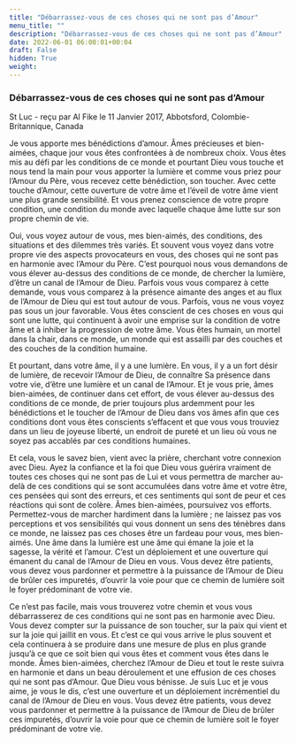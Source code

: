 ```yaml
---
title: "Débarrassez-vous de ces choses qui ne sont pas d’Amour"
menu_title: ""
description: "Débarrassez-vous de ces choses qui ne sont pas d’Amour"
date: 2022-06-01 06:00:01+00:04
draft: False
hidden: True
weight:
---
```

### Débarrassez-vous de ces choses qui ne sont pas d’Amour

St Luc - reçu par Al Fike le 11 Janvier 2017, Abbotsford, Colombie-Britannique, Canada

Je vous apporte mes bénédictions d’amour. Âmes précieuses et bien-aimées, chaque jour vous êtes confrontées à de nombreux choix. Vous êtes mis au défi par les conditions de ce monde et pourtant Dieu vous touche et nous tend la main pour vous apporter la lumière et comme vous priez pour l’Amour du Père, vous recevez cette bénédiction, son toucher. Avec cette touche d’Amour, cette ouverture de votre âme et l’éveil de votre âme vient une plus grande sensibilité. Et vous prenez conscience de votre propre condition, une condition du monde avec laquelle chaque âme lutte sur son propre chemin de vie.

Oui, vous voyez autour de vous, mes bien-aimés, des conditions, des situations et des dilemmes très variés. Et souvent vous voyez dans votre propre vie des aspects provocateurs en vous, des choses qui ne sont pas en harmonie avec l’Amour du Père. C’est pourquoi nous vous demandons de vous élever au-dessus des conditions de ce monde, de chercher la lumière, d’être un canal de l’Amour de Dieu. Parfois vous vous comparez à cette demande, vous vous comparez à la présence aimante des anges et au flux de l’Amour de Dieu qui est tout autour de vous. Parfois, vous ne vous voyez pas sous un jour favorable. Vous êtes conscient de ces choses en vous qui sont une lutte, qui continuent à avoir une emprise sur la condition de votre âme et à inhiber la progression de votre âme. Vous êtes humain, un mortel dans la chair, dans ce monde, un monde qui est assailli par des couches et des couches de la condition humaine.

Et pourtant, dans votre âme, il y a une lumière. En vous, il y a un fort désir de lumière, de recevoir l’Amour de Dieu, de connaître Sa présence dans votre vie, d’être une lumière et un canal de l’Amour. Et je vous prie, âmes bien-aimées, de continuer dans cet effort, de vous élever au-dessus des conditions de ce monde, de prier toujours plus ardemment pour les bénédictions et le toucher de l’Amour de Dieu dans vos âmes afin que ces conditions dont vous êtes conscients s’effacent et que vous vous trouviez dans un lieu de joyeuse liberté, un endroit de pureté et un lieu où vous ne soyez pas accablés par ces conditions humaines.

Et cela, vous le savez bien, vient avec la prière, cherchant votre connexion avec Dieu. Ayez la confiance et la foi que Dieu vous guérira vraiment de toutes ces choses qui ne sont pas de Lui et vous permettra de marcher au-delà de ces conditions qui se sont accumulées dans votre âme et votre être, ces pensées qui sont des erreurs, et ces sentiments qui sont de peur et ces réactions qui sont de colère. Âmes bien-aimées, poursuivez vos efforts. Permettez-vous de marcher hardiment dans la lumière ; ne laissez pas vos perceptions et vos sensibilités qui vous donnent un sens des ténèbres dans ce monde, ne laissez pas ces choses être un fardeau pour vous, mes bien-aimés. Une âme dans la lumière est une âme qui émane la joie et la sagesse, la vérité et l’amour. C’est un déploiement et une ouverture qui émanent du canal de l’Amour de Dieu en vous. Vous devez être patients, vous devez vous pardonner et permettre à la puissance de l’Amour de Dieu de brûler ces impuretés, d’ouvrir la voie pour que ce chemin de lumière soit le foyer prédominant de votre vie.

Ce n’est pas facile, mais vous trouverez votre chemin et vous vous débarrasserez de ces conditions qui ne sont pas en harmonie avec Dieu. Vous devez compter sur la puissance de son toucher, sur la paix qui vient et sur la joie qui jaillit en vous. Et c’est ce qui vous arrive le plus souvent et cela continuera à se produire dans une mesure de plus en plus grande jusqu’à ce que ce soit bien qui vous êtes et comment vous êtes dans le monde. Âmes bien-aimées, cherchez l’Amour de Dieu et tout le reste suivra en harmonie et dans un beau déroulement et une effusion de ces choses qui ne sont pas d’Amour. Que Dieu vous bénisse. Je suis Luc et je vous aime, je vous le dis, c’est une ouverture et un déploiement incrémentiel du canal de l’Amour de Dieu en vous. Vous devez être patients, vous devez vous pardonner et permettre à la puissance de l’Amour de Dieu de brûler ces impuretés, d’ouvrir la voie pour que ce chemin de lumière soit le foyer prédominant de votre vie.
